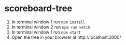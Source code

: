scoreboard-tree
=======

1. In terminal window 1 run `npm install`
2. In terminal window 2 run `npm run watch`
3. In terminal window 1 run `npm start`
4. Open the tree in your browser at http://localhost:3000/

